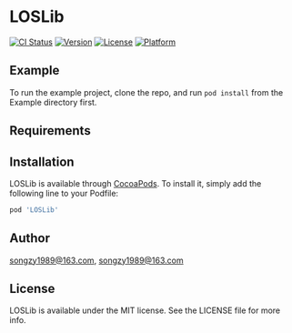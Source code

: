 # LOSLib

[![CI Status](http://img.shields.io/travis/songzy1989@163.com/LOSLib.svg?style=flat)](https://travis-ci.org/songzy1989@163.com/LOSLib)
[![Version](https://img.shields.io/cocoapods/v/LOSLib.svg?style=flat)](http://cocoapods.org/pods/LOSLib)
[![License](https://img.shields.io/cocoapods/l/LOSLib.svg?style=flat)](http://cocoapods.org/pods/LOSLib)
[![Platform](https://img.shields.io/cocoapods/p/LOSLib.svg?style=flat)](http://cocoapods.org/pods/LOSLib)

## Example

To run the example project, clone the repo, and run `pod install` from the Example directory first.

## Requirements

## Installation

LOSLib is available through [CocoaPods](http://cocoapods.org). To install
it, simply add the following line to your Podfile:

```ruby
pod 'LOSLib'
```

## Author

songzy1989@163.com, songzy1989@163.com

## License

LOSLib is available under the MIT license. See the LICENSE file for more info.
